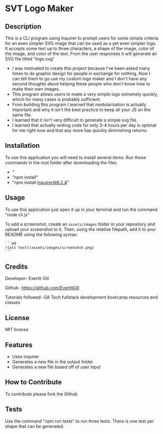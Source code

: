 # SVT Logo Maker

## Description

This is a CLI program using Inquirer to prompt users for some simple criteria for an even simpler SVG image that can be used as a yet even simpler logo. It accepts some text up to three characters, a shape of the image, color of the image, and color of the text. From the user responses it will generate an SVG file titled "logo.svg"

- I was motivated to create this project because I've been asked many times to do graphic design for people in exchange for nothing. Now I can tell them to go use my custom logo maker and I don't have any second thoughts about helping these people who don't know how to make their own images. 
- This program allows users to make a very simple logo extremely quickly, which for many cases is probably sufficient. 
- From building this program I learned that modularization is actually important and why it isn't the best practice to keep all your JS on the same file. 
- I learned that it isn't very difficult to generate a simple svg file.
- I learned that actually writing code for only 3-4 hours per day is optimal for me right now and that any more has quickly diminishing returns. 


## Installation

To use this application you will need to install several items. Run these commands in the root folder after downloading the files.

- "
- "npm install"
- "npm install inquirer@8.2.4"



## Usage

To use this application just open it up in your terminal and run the command "node cli.js"

To add a screenshot, create an `assets/images` folder in your repository and upload your screenshot to it. Then, using the relative filepath, add it to your README using the following syntax:

    ```md
    ![alt text](assets/images/screenshot.png)
    ```

## Credits

Developer- Everitt Gill

Github- https://github.com/EverittGill

Tutorials followed- GA Tech fullstack development bootcamp resources and classes

## License

MIT license 

## Features

- Uses inquirer
- Generates a new file in the output folder
- Generates a new file based off of user input

## How to Contribute

To contribute please fork the Github


## Tests

Use the command "npm run tests" to run three tests. There is one test per shape that can be generated. 